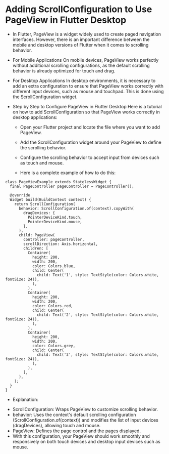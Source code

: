 # Adding ScrollConfiguration to Use PageView in Flutter Desktop


* In Flutter, PageView is a widget widely used to create paged navigation interfaces. However, there is an important difference between the mobile and desktop versions of Flutter when it comes to scrolling behavior.

* For Mobile Applications
On mobile devices, PageView works perfectly without additional scrolling configurations, as the default scrolling behavior is already optimized for touch and drag.

* For Desktop Applications
In desktop environments, it is necessary to add an extra configuration to ensure that PageView works correctly with different input devices, such as mouse and touchpad. This is done using the ScrollConfiguration widget.

* Step by Step to Configure PageView in Flutter Desktop
Here is a tutorial on how to add ScrollConfiguration so that PageView works correctly in desktop applications:

  - Open your Flutter project and locate the file where you want to add PageView.
  
  - Add the ScrollConfiguration widget around your PageView to define the scrolling behavior.
  
  - Configure the scrolling behavior to accept input from devices such as touch and mouse.
  
  - Here is a complete example of how to do this:


```
class PageViewExample extends StatelessWidget {
  final PageController pageController = PageController();

  @override
  Widget build(BuildContext context) {
    return ScrollConfiguration(
      behavior: ScrollConfiguration.of(context).copyWith(
        dragDevices: {
          PointerDeviceKind.touch,
          PointerDeviceKind.mouse,
        },
      ),
      child: PageView(
        controller: pageController,
        scrollDirection: Axis.horizontal,
        children: [
          Container(
            height: 200,
            width: 200,
            color: Colors.blue,
            child: Center(
              child: Text('1', style: TextStyle(color: Colors.white, fontSize: 24)),
            ),
          ),
          Container(
            height: 200,
            width: 200,
            color: Colors.red,
            child: Center(
              child: Text('2', style: TextStyle(color: Colors.white, fontSize: 24)),
            ),
          ),
          Container(
            height: 200,
            width: 200,
            color: Colors.grey,
            child: Center(
              child: Text('3', style: TextStyle(color: Colors.white, fontSize: 24)),
            ),
          ),
        ],
      ),
    );
  }
}
```

* Explanation:
- ScrollConfiguration: Wraps PageView to customize scrolling behavior.
- behavior: Uses the context's default scrolling configuration (ScrollConfiguration.of(context)) and modifies the list of input devices (dragDevices), allowing touch and mouse.
- PageView: Defines the page control and the pages displayed.
- With this configuration, your PageView should work smoothly and responsively on both touch devices and desktop input devices such as mouse.